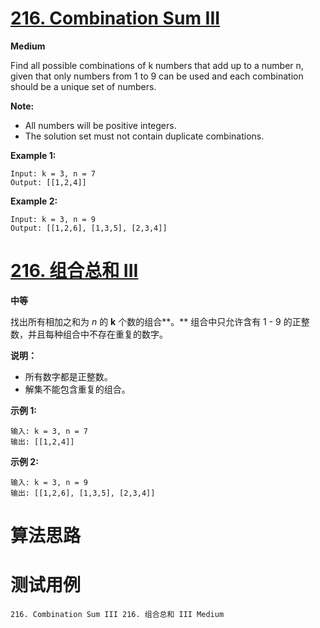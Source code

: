 # [216. Combination Sum III][enTitle]

**Medium**


Find all possible combinations of k numbers that add up to a number n, given that only numbers from 1 to 9 can be used and each combination should be a unique set of numbers.

**Note:** 

- All numbers will be positive integers. 
- The solution set must not contain duplicate combinations.

**Example 1:** 

```
Input: k = 3, n = 7
Output: [[1,2,4]]

```

**Example 2:** 

```
Input: k = 3, n = 9
Output: [[1,2,6], [1,3,5], [2,3,4]]

```




# [216. 组合总和 III][cnTitle]

**中等**

找出所有相加之和为  *n* 的 **k** 个数的组合**。** 组合中只允许含有 1 - 9 的正整数，并且每种组合中不存在重复的数字。

**说明：** 

- 所有数字都是正整数。 
- 解集不能包含重复的组合。 

**示例 1:** 

```
输入: k = 3, n = 7
输出: [[1,2,4]]

```

**示例 2:** 

```
输入: k = 3, n = 9
输出: [[1,2,6], [1,3,5], [2,3,4]]

```




# 算法思路

# 测试用例
```
216. Combination Sum III 216. 组合总和 III Medium
```

[enTitle]: https://leetcode.com/problems/combination-sum-iii/
[cnTitle]: https://leetcode-cn.com/problems/combination-sum-iii/
